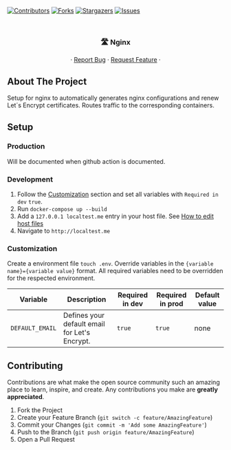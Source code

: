 [![Contributors][contributors-shield]][contributors-url]
[![Forks][forks-shield]][forks-url]
[![Stargazers][stars-shield]][stars-url]
[![Issues][issues-shield]][issues-url]

<!-- PROJECT HEADER -->
<br />
<p align="center">
  <h3 align="center">🛣️ Nginx</h3>

  <p align="center">
    ·
    <a href="https://github.com/Good-Games-Munich/nginx/issues">Report Bug</a>
    ·
    <a href="https://github.com/Good-Games-Munich/nginx/issues">Request Feature</a>
    ·
  </p>
</p>

<!-- ABOUT THE PROJECT -->

## About The Project

Setup for nginx to automatically generates nginx configurations and renew Let´s Encrypt certificates.
Routes traffic to the corresponding containers.

## Setup

### Production

Will be documented when github action is documented.

### Development

1. Follow the [Customization](#customization) section and set all variables with `Required in dev` `true`.
2. Run `docker-compose up --build`
3. Add a `127.0.0.1 localtest.me` entry in your host file. See [How to edit host files](https://www.hostinger.com/tutorials/how-to-edit-hosts-file)
4. Navigate to `http://localtest.me`

### Customization

Create a environment file `touch .env`. Override variables in the `{variable name}={variable value}` format. All required variables need to be overridden for the respected environment.

| Variable        | Description                                   | Required in dev | Required in prod | Default value |
| --------------- | --------------------------------------------- | --------------- | ---------------- | ------------- |
| `DEFAULT_EMAIL` | Defines your default email for Let's Encrypt. | `true`          | `true`           | none          |

<!-- CONTRIBUTING -->

## Contributing

Contributions are what make the open source community such an amazing place to learn, inspire, and create. Any contributions you make are **greatly appreciated**.

1. Fork the Project
2. Create your Feature Branch (`git switch -c feature/AmazingFeature`)
3. Commit your Changes (`git commit -m 'Add some AmazingFeature'`)
4. Push to the Branch (`git push origin feature/AmazingFeature`)
5. Open a Pull Request

<!-- MARKDOWN LINKS & IMAGES -->
<!-- https://www.markdownguide.org/basic-syntax/#reference-style-links -->

[contributors-shield]: https://img.shields.io/github/contributors/Good-Games-Munich/nginx.svg?style=flat-square
[contributors-url]: https://github.com/Good-Games-Munich/nginx/graphs/contributors
[forks-shield]: https://img.shields.io/github/forks/Good-Games-Munich/nginx.svg?style=flat-square
[forks-url]: https://github.com/Good-Games-Munich/nginx/network/members
[stars-shield]: https://img.shields.io/github/stars/Good-Games-Munich/nginx.svg?style=flat-square
[stars-url]: https://github.com/Good-Games-Munich/nginx/stargazers
[issues-shield]: https://img.shields.io/github/issues/Good-Games-Munich/nginx.svg?style=flat-square
[issues-url]: https://github.com/Good-Games-Munich/nginx/issues
